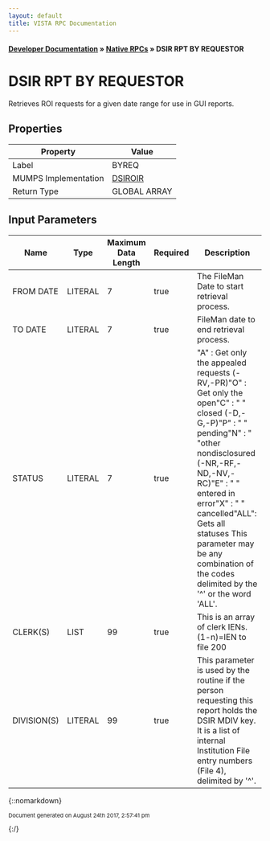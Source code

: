 ```yaml
---
layout: default
title: VISTA RPC Documentation
---
```


#### [Developer Documentation](../index) &#187; [Native RPCs](TableOfContents) &#187; DSIR RPT BY REQUESTOR<br/>
# DSIR RPT BY REQUESTOR

Retrieves ROI requests for a given date range for use in GUI reports.

## Properties

Property | Value
--- | ---
Label | BYREQ
MUMPS Implementation | [DSIROIR](http://code.osehra.org/dox/Routine_DSIROIR_source.html)
Return Type | GLOBAL ARRAY


## Input Parameters

Name | Type | Maximum Data Length | Required | Description
--- | --- | --- | --- | ---
FROM DATE | LITERAL | 7 | true | The FileMan Date to start retrieval process.
TO DATE | LITERAL | 7 | true | FileMan date to end retrieval process.
STATUS | LITERAL | 7 | true | &quot;A&quot;  : Get only the appealed requests  (-RV,-PR)&quot;O&quot;  : Get only the open&quot;C&quot;  : &quot;          &quot; closed  (-D,-G,-P)&quot;P&quot;  : &quot;          &quot; pending&quot;N&quot;  : &quot;          &quot;other nondisclosured (-NR,-RF,-ND,-NV,-RC)&quot;E&quot;  : &quot;          &quot; entered in error&quot;X&quot;  : &quot;          &quot; cancelled&quot;ALL&quot;: Gets all statuses This parameter may be any combination of the codes delimited by the &#x27;^&#x27; or the word &#x27;ALL&#x27;.
CLERK(S) | LIST | 99 | true | This is an array of clerk IENs.        (1-n)&#x3D;IEN to file 200
DIVISION(S) | LITERAL | 99 | true | This parameter is used by the routine if the person requesting this report holds the DSIR MDIV key.  It is a list of internal Institution File entry numbers (File 4), delimited by &#x27;^&#x27;.



{::nomarkdown} <br/><p style="font-size: 11px">Document generated on August 24th 2017, 2:57:41 pm</p>{:/}